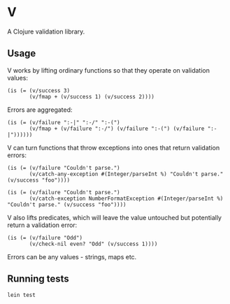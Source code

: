 # V

A Clojure validation library.

## Usage

V works by lifting ordinary functions so that they operate on validation values:

    (is (= (v/success 3)
           (v/fmap + (v/success 1) (v/success 2))))

Errors are aggregated:

    (is (= (v/failure ":-|" ":-/" ":-(")
           (v/fmap + (v/failure ":-/") (v/failure ":-(") (v/failure ":-|"))))))

V can turn functions that throw exceptions into ones that return validation errors:

    (is (= (v/failure "Couldn't parse.")
           (v/catch-any-exception #(Integer/parseInt %) "Couldn't parse." (v/success "foo"))))

    (is (= (v/failure "Couldn't parse.")
           (v/catch-exception NumberFormatException #(Integer/parseInt %) "Couldn't parse." (v/success "foo"))))

V also lifts predicates, which will leave the value untouched but potentially return a validation error:

    (is (= (v/failure "Odd")
           (v/check-nil even? "Odd" (v/success 1))))

Errors can be any values - strings, maps etc.

## Running tests

    lein test
